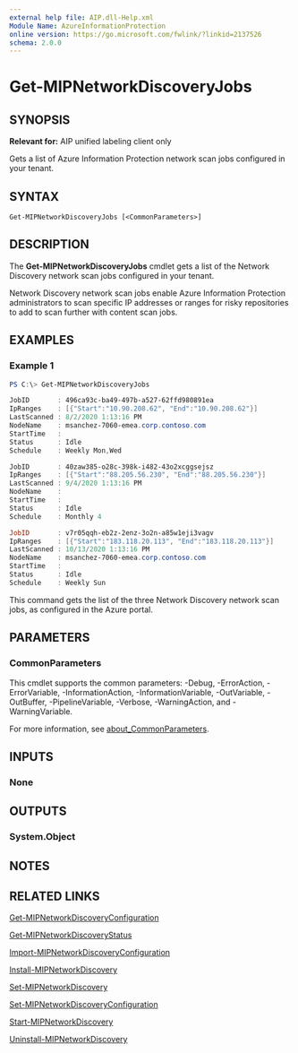 ```yaml
---
external help file: AIP.dll-Help.xml
Module Name: AzureInformationProtection
online version: https://go.microsoft.com/fwlink/?linkid=2137526
schema: 2.0.0
---
```


# Get-MIPNetworkDiscoveryJobs

## SYNOPSIS
**Relevant for:** AIP unified labeling client only

Gets a list of Azure Information Protection network scan jobs configured in your tenant.

## SYNTAX

```
Get-MIPNetworkDiscoveryJobs [<CommonParameters>]
```

## DESCRIPTION
The **Get-MIPNetworkDiscoveryJobs** cmdlet gets a list of the Network Discovery network scan jobs configured in your tenant.

Network Discovery network scan jobs enable Azure Information Protection administrators to scan specific IP addresses or ranges for risky repositories to add to scan further with content scan jobs.

## EXAMPLES

### Example 1
```powershell
PS C:\> Get-MIPNetworkDiscoveryJobs

JobID       : 496ca93c-ba49-497b-a527-62ffd980891ea
IpRanges    : [{"Start":"10.90.208.62", "End":"10.90.208.62"}]
LastScanned : 8/2/2020 1:13:16 PM
NodeName    : msanchez-7060-emea.corp.contoso.com
StartTime   : 
Status      : Idle
Schedule    : Weekly Mon,Wed 

JobID       : 40zaw385-o28c-398k-i482-43o2xcggsejsz
IpRanges    : [{"Start":"88.205.56.230", "End":"88.205.56.230"}]
LastScanned : 9/4/2020 1:13:16 PM
NodeName    : 
StartTime   : 
Status      : Idle
Schedule    : Monthly 4

JobID       : v7r05qqh-eb2z-2enz-3o2n-a85w1eji3vagv
IpRanges    : [{"Start":"183.118.20.113", "End":"183.118.20.113"}]
LastScanned : 10/13/2020 1:13:16 PM
NodeName    : msanchez-7060-emea.corp.contoso.com
StartTime   : 
Status      : Idle
Schedule    : Weekly Sun 
```

This command gets the list of the three Network Discovery network scan jobs, as configured in the Azure portal.

## PARAMETERS

### CommonParameters
This cmdlet supports the common parameters: -Debug, -ErrorAction, -ErrorVariable, -InformationAction, -InformationVariable, -OutVariable, -OutBuffer, -PipelineVariable, -Verbose, -WarningAction, and -WarningVariable. 

For more information, see [about_CommonParameters](/powershell/module/microsoft.powershell.core/about/about_commonparameters).

## INPUTS

### None

## OUTPUTS

### System.Object
## NOTES

## RELATED LINKS

[Get-MIPNetworkDiscoveryConfiguration](Get-MIPNetworkDiscoveryConfiguration.md)

[Get-MIPNetworkDiscoveryStatus](Get-MIPNetworkDiscoveryStatus.md)

[Import-MIPNetworkDiscoveryConfiguration](Import-MIPNetworkDiscoveryConfiguration.md)

[Install-MIPNetworkDiscovery](Install-MIPNetworkDiscovery.md)

[Set-MIPNetworkDiscovery](Set-MIPNetworkDiscovery.md)

[Set-MIPNetworkDiscoveryConfiguration](Set-MIPNetworkDiscoveryConfiguration.md)

[Start-MIPNetworkDiscovery](Start-MIPNetworkDiscovery.md)

[Uninstall-MIPNetworkDiscovery](Uninstall-MIPNetworkDiscovery.md)